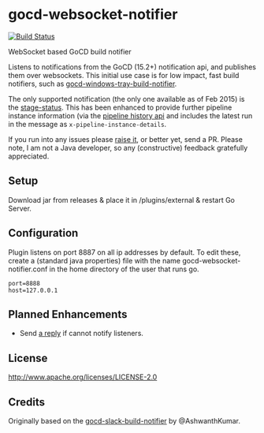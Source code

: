 # gocd-websocket-notifier

[![Build Status](https://travis-ci.org/matt-richardson/gocd-websocket-notifier.svg?branch=master)](https://travis-ci.org/matt-richardson/gocd-websocket-notifier)

WebSocket based GoCD build notifier

Listens to notifications from the GoCD (15.2+) notification api, and publishes them over websockets.
This initial use case is for low impact, fast build notifiers, such as
[gocd-windows-tray-build-notifier](https://github.com/matt-richardson/gocd-windows-tray-build-notifier).

The only supported notification (the only one available as of Feb 2015) is the [stage-status](http://www.go.cd/documentation/developer/writing_go_plugins/notification/version_1_0/stage_status_notification.html).
This has been enhanced to provide further pipeline instance information (via the [pipeline
history api](http://www.go.cd/documentation/user/current/api/pipeline_api.html#pipeline-history) and 
includes the latest run in the message as `x-pipeline-instance-details`.

If you run into any issues please [raise it](https://github.com/matt-richardson/gocd-websocket-notifier/issues),
or better yet, send a PR. Please note, I am not a Java developer, so any (constructive) feedback gratefully
appreciated.

## Setup
Download jar from releases & place it in /plugins/external & restart Go Server.

## Configuration
Plugin listens on port 8887 on all ip addresses by default.
To edit these, create a (standard java properties) file with the name
gocd-websocket-notifier.conf in the home directory of the user that runs go.
````
port=8888
host=127.0.0.1
````

## Planned Enhancements
* Send [a reply](http://www.go.cd/documentation/developer/writing_go_plugins/notification/version_1_0/stage_status_notification.html#response---from-the-plugin)
if cannot notify listeners.

## License
http://www.apache.org/licenses/LICENSE-2.0

## Credits
Originally based on the [gocd-slack-build-notifier](https://github.com/ashwanthkumar/gocd-slack-build-notifier) by @AshwanthKumar.
